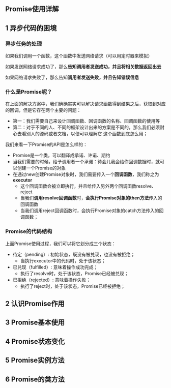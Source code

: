 ## Promise使用详解

## 1 异步代码的困境

### 异步任务的处理

如果我们调用一个函数，这个函数中发送网络请求（可以用定时器来模拟）

如果发送网络请求成功了，那么**告知调用者发送成功，并且将相关数据返回出去**

如果网络请求失败了，那么告知**调用者发送失败，并且告知错误信息**



### 什么是Promise呢？

在上面的解决方案中，我们确确实实可以解决请求函数得到结果之后，获取到对应的回调，但是它存在两个主要的问题：

+ 第一：我们需要自己来设计回调函数、回调函数的名称、回调函数的使用等
+ 第二：对于不同的人、不同的框架设计出来的方案是不同的，那么我们必须耐心去看别人的源码或者文档，以便可以理解它 这个函数到底怎么用；

我们来看一下Promise的API是怎么样的：

+ Promise是一个类，可以翻译成承诺、许诺、期约
+ 当我们需要的时候，给予调用者一个承诺：待会儿我会给你回调数据时，就可以创建一个Promise的对象
+ 在通过new创建Promise对象时，我们需要传入一个**回调函数**，我们称之为**executor**
  + 这个回调函数会被立即执行，并且给传入另外两个回调函数resolve、reject
  + 当我们**调用resolve回调函数**时，**会执行Promise对象的then方法**传入的回调函数
  + 当我们调用reject回调函数时，会执行Promise对象的catch方法传入的回调函数；



### Promise的代码结构

上面Promise使用过程，我们可以将它划分成三个状态：

+ 待定（pending）: 初始状态，既没有被兑现，也没有被拒绝； 
  + 当执行executor中的代码时，处于该状态； 
+ 已兑现（fulfilled）: 意味着操作成功完成； 
  + 执行了resolve时，处于该状态，Promise已经被兑现； 
+ 已拒绝（rejected）: 意味着操作失败；
  + 执行了reject时，处于该状态，Promise已经被拒绝；

## 2 认识Promise作用



## 3 Promise基本使用



## 4 Promise状态变化



## 5 Promise实例方法



## 6 Promise的类方法